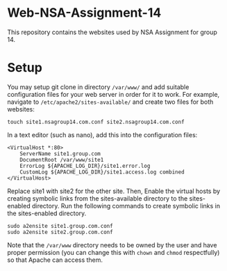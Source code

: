 # Web-NSA-Assignment-14
This repository contains the websites used by NSA Assignment for group 14.

# Setup
You may setup git clone in directory `/var/www/` and add suitable configuration files for your web server in order for it to work. For example, navigate to `/etc/apache2/sites-available/` and create two files for both websites:

```
touch site1.nsagroup14.com.conf site2.nsagroup14.com.conf
```

In a text editor (such as nano), add this into the configuration files:

```
<VirtualHost *:80>
    ServerName site1.group.com
    DocumentRoot /var/www/site1
    ErrorLog ${APACHE_LOG_DIR}/site1.error.log
    CustomLog ${APACHE_LOG_DIR}/site1.access.log combined
</VirtualHost>
```

Replace site1 with site2 for the other site. Then, Enable the virtual hosts by creating symbolic links from the sites-available directory to the sites-enabled directory. Run the following commands to create symbolic links in the sites-enabled directory.

```
sudo a2ensite site1.group.com.conf
sudo a2ensite site2.group.com.conf
```

Note that the `/var/www` directory needs to be owned by the user and have proper permission  (you can change this with `chown` and `chmod` respectfully) so that Apache can access them.
